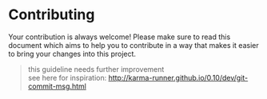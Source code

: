 Contributing
============

Your contribution is always welcome! Please make sure to read this document which aims to help you to contribute in a way that makes it easier to bring your changes into this project.

> this guideline needs further improvement    
> see here for inspiration: http://karma-runner.github.io/0.10/dev/git-commit-msg.html
